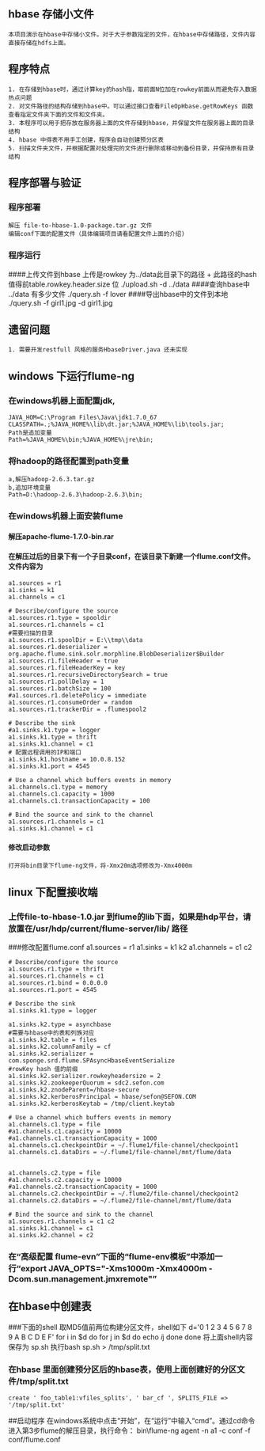 
## hbase 存储小文件
    本项目演示在hbase中存储小文件。对于大于参数指定的文件，在hbase中存储路径，文件内容直接存储在hdfs上面。
    
## 程序特点
    1. 在存储到hbase时，通过计算key的hash指，取前面N位加在rowkey前面从而避免存入数据热点问题
    2. 对文件路径的结构存储到hbase中。可以通过接口查看FileOpHbase.getRowKeys 函数查看指定文件夹下面的文件和文件夹。
    3. 本程序可以用于把存放在服务器上面的文件存储到hbase，并保留文件在服务器上面的目录结构
    4. hbase 中得表不用手工创建，程序会自动创建预分区表
    5. 扫描文件夹文件，并根据配置对处理完的文件进行删除或移动到备份目录，并保持原有目录结构
    
## 程序部署与验证
### 程序部署
    解压 file-to-hbase-1.0-package.tar.gz 文件
    编辑conf下面的配置文件（具体编辑项目请看配置文件上面的介绍)
### 程序运行
####上传文件到hbase
    上传是rowkey 为../data此目录下的路径 + 此路径的hash值得前table.rowkey.header.size 位
    ./upload.sh  -d ../data
####查询hbase中 ../data 有多少文件
    ./query.sh -f  lover
####导出hbase中的文件到本地
    ./query.sh -f   girl1.jpg -d girl1.jpg
     
## 遗留问题
    1. 需要开发restfull 风格的服务HbaseDriver.java 还未实现

## windows 下运行flume-ng
### 在windows机器上面配置jdk,
    JAVA_HOM=C:\Program Files\Java\jdk1.7.0_67
    CLASSPATH=.;%JAVA_HOME%\lib\dt.jar;%JAVA_HOME%\lib\tools.jar;
    Path是追加变量
    Path=%JAVA_HOME%\bin;%JAVA_HOME%\jre\bin;
### 将hadoop的路径配置到path变量 
    a,解压hadoop-2.6.3.tar.gz
    b,追加环境变量
    Path=D:\hadoop-2.6.3\hadoop-2.6.3\bin;
### 在windows机器上面安装flume
#### 解压apache-flume-1.7.0-bin.rar
#### 在解压过后的目录下有一个子目录conf，在该目录下新建一个flume.conf文件。文件内容为
    a1.sources = r1
    a1.sinks = k1
    a1.channels = c1
    
    # Describe/configure the source
    a1.sources.r1.type = spooldir
    a1.sources.r1.channels = c1
    #需要扫描的目录
    a1.sources.r1.spoolDir = E:\\tmp\\data
    a1.sources.r1.deserializer = org.apache.flume.sink.solr.morphline.BlobDeserializer$Builder
    a1.sources.r1.fileHeader = true
    a1.sources.r1.fileHeaderKey = key
    a1.sources.r1.recursiveDirectorySearch = true
    a1.sources.r1.pollDelay = 1
    a1.sources.r1.batchSize = 100
    #a1.sources.r1.deletePolicy = immediate
    a1.sources.r1.consumeOrder = random
    a1.sources.r1.trackerDir = .flumespool2
    
    # Describe the sink
    #a1.sinks.k1.type = logger
    a1.sinks.k1.type = thrift
    a1.sinks.k1.channel = c1
    # 配置远程调用的IP和端口
    a1.sinks.k1.hostname = 10.0.8.152
    a1.sinks.k1.port = 4545
    
    # Use a channel which buffers events in memory
    a1.channels.c1.type = memory
    a1.channels.c1.capacity = 1000
    a1.channels.c1.transactionCapacity = 100
    
    # Bind the source and sink to the channel
    a1.sources.r1.channels = c1
    a1.sinks.k1.channel = c1
#### 修改启动参数
    打开将bin目录下flume-ng文件，将-Xmx20m选项修改为-Xmx4000m
## linux 下配置接收端

### 上传file-to-hbase-1.0.jar 到flume的lib下面，如果是hdp平台，请放置在/usr/hdp/current/flume-server/lib/ 路径
###修改配置flume.conf
    a1.sources = r1
    a1.sinks = k1 k2
    a1.channels = c1 c2
    
    # Describe/configure the source
    a1.sources.r1.type = thrift
    a1.sources.r1.channels = c1
    a1.sources.r1.bind = 0.0.0.0
    a1.sources.r1.port = 4545
    
    # Describe the sink
    a1.sinks.k1.type = logger
    
    a1.sinks.k2.type = asynchbase
    #需要与hbase中的表和列族对应
    a1.sinks.k2.table = files
    a1.sinks.k2.columnFamily = cf
    a1.sinks.k2.serializer = com.sponge.srd.flume.SPAsyncHbaseEventSerialize
    #rowKey hash 值的前缀
    a1.sinks.k2.serializer.rowkeyheadersize = 2 
    a1.sinks.k2.zookeeperQuorum = sdc2.sefon.com
    a1.sinks.k2.znodeParent=/hbase-secure
    a1.sinks.k2.kerberosPrincipal = hbase/sefon@SEFON.COM
    a1.sinks.k2.kerberosKeytab = /tmp/client.keytab
    
    # Use a channel which buffers events in memory
    a1.channels.c1.type = file
    #a1.channels.c1.capacity = 10000
    #a1.channels.c1.transactionCapacity = 1000
    a1.channels.c1.checkpointDir = ~/.flume1/file-channel/checkpoint1
    a1.channels.c1.dataDirs = ~/.flume1/file-channel/mnt/flume/data
    
    
    a1.channels.c2.type = file
    #a1.channels.c2.capacity = 10000
    #a1.channels.c2.transactionCapacity = 1000
    a1.channels.c2.checkpointDir = ~/.flume2/file-channel/checkpoint2
    a1.channels.c2.dataDirs = ~/.flume2/file-channel/mnt/flume/data
    
    # Bind the source and sink to the channel
    a1.sources.r1.channels = c1 c2
    a1.sinks.k1.channel = c1
    a1.sinks.k2.channel = c2
### 在“高级配置 flume-evn”下面的“flume-env模板”中添加一行“export JAVA_OPTS="-Xms1000m -Xmx4000m -Dcom.sun.management.jmxremote"”
## 在hbase中创建表
###下面的shell 取MD5值前两位构建分区文件，shell如下
    d='0 1 2 3 4 5 6 7 8 9 A B C D E F'
    for i in $d
    do
    for j in $d
    do
    echo $i$j
    done
    done
    将上面shell内容保存为 sp.sh
    执行bash sp.sh > /tmp/split.txt
### 在hbase 里面创建预分区后的hbase表，使用上面创建好的分区文件/tmp/split.txt
    create ' foo_table1:vfiles_splits', ' bar_cf ', SPLITS_FILE => '/tmp/split.txt'
##启动程序
    在windows系统中点击“开始”，在“运行”中输入“cmd”。通过cd命令进入第3步flume的解压目录，执行命令：
    bin\flume-ng agent -n a1 -c conf -f conf/flume.conf
